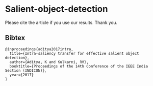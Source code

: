 # Salient-object-detection

Please cite the article if you use our results. Thank you.

## Bibtex
```
@inproceedings{aditya2017intra,
  title={Intra-saliency transfer for effective salient object detection},
  author={Aditya, K and Kulkarni, RV},
  booktitle={Proceedings of the 14th Conference of the IEEE India Section (INDICON)},
  year={2017}
}
```
